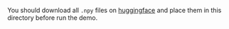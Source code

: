 You should download all ```.npy``` files on [huggingface](https://huggingface.co/datasets/iliang/NeuralActivityDemo/tree/main/demodata) and place them in this directory before run the demo.
